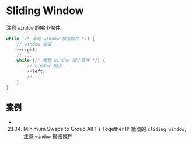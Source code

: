 # Sliding Window

注意 `window` 的縮小條件。

```c++
while (/* 滿足 window 擴張條件 */) {
    // window 擴張
    ++right;
    // ...
    while (/* 觸發 window 縮小條件 */) {
        // window 縮小
        ++left;
        // ...
    }
}
```

## 案例 ##
- 2134. Minimum Swaps to Group All 1's Together II: 循環的 `sliding window`，注意 `window` 擴張條件